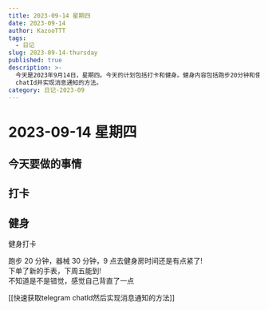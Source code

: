```yaml
---
title: 2023-09-14 星期四
date: 2023-09-14
author: KazooTTT
tags:
  - 日记
slug: 2023-09-14-thursday
published: true
description: >-
  今天是2023年9月14日，星期四。今天的计划包括打卡和健身。健身内容包括跑步20分钟和使用器械30分钟，虽然9点去健身房时间有点紧张。此外，已经下单了一款新手表，预计下周五到货。感觉自己的背部似乎直了一些。还提到了一种快速获取telegram
  chatId并实现消息通知的方法。
category: 日记-2023-09
---
```


# 2023-09-14 星期四

<!-- start of weread -->
<!-- end of weread -->

## 今天要做的事情

## 打卡

## 健身

健身打卡

跑步 20 分钟，器械 30 分钟，9 点去健身房时间还是有点紧了!  
下单了新的手表，下周五能到!  
不知道是不是错觉，感觉自己背直了一点 ​​​

[[快速获取telegram chatId然后实现消息通知的方法]]
